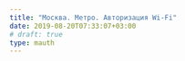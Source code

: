 ```yaml
---
title: "Москва. Метро. Авторизация Wi-Fi"
date: 2019-08-20T07:33:07+03:00
# draft: true
type: mauth
---
```

